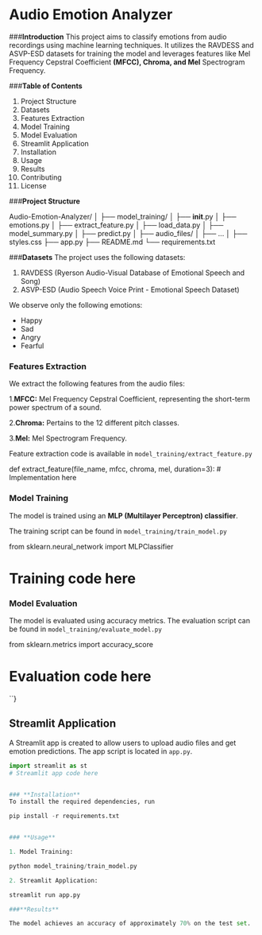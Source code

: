 # **Audio Emotion Analyzer**

###**Introduction**
This project aims to classify emotions from audio recordings using machine learning techniques. It utilizes the RAVDESS and ASVP-ESD datasets for training the model and leverages features like Mel Frequency Cepstral Coefficient **(MFCC), Chroma, and Mel** Spectrogram Frequency.

###**Table of Contents**

1.  Project Structure
2.  Datasets
3.  Features Extraction
4.  Model Training
5.  Model Evaluation
6.  Streamlit Application
7.  Installation
8.  Usage
9.  Results
10. Contributing
11. License

    
###**Project Structure**     

Audio-Emotion-Analyzer/
│
├── model_training/
│   ├── __init__.py
│   ├── emotions.py
│   ├── extract_feature.py
│   ├── load_data.py
│   ├── model_summary.py
│   ├── predict.py
│
├── audio_files/
│   ├── ...
│
├── styles.css
├── app.py
├── README.md
└── requirements.txt

###**Datasets**
The project uses the following datasets:

1. RAVDESS (Ryerson Audio-Visual Database of Emotional Speech and Song)
2. ASVP-ESD (Audio Speech Voice Print - Emotional Speech Dataset)
   
We observe only the following emotions:



*   Happy
*   Sad
*   Angry
*   Fearful


### **Features Extraction**
We extract the following features from the audio files:

 

1.**MFCC:** Mel Frequency Cepstral Coefficient, representing the short-term power spectrum of a sound.

2.**Chroma:** Pertains to the 12 different pitch classes.

3.**Mel:** Mel Spectrogram Frequency.

Feature extraction code is available in
`model_training/extract_feature.py`

def extract_feature(file_name, mfcc, chroma, mel, duration=3):
    # Implementation here



### **Model Training**
The model is trained using an **MLP (Multilayer Perceptron) classifier**. 

The training script can be found in `model_training/train_model.py`

from sklearn.neural_network import MLPClassifier
# Training code here



### **Model Evaluation**
The model is evaluated using accuracy metrics. 
The evaluation script can be found in `model_training/evaluate_model.py`


from sklearn.metrics import accuracy_score
# Evaluation code here
``}

## **Streamlit Application**

A Streamlit app is created to allow users to upload audio files and get emotion predictions. The app script is located in `app.py`.

```python
import streamlit as st
# Streamlit app code here


### **Installation**
To install the required dependencies, run

pip install -r requirements.txt


### **Usage**

1. Model Training:

python model_training/train_model.py

2. Streamlit Application:

streamlit run app.py

###**Results**

The model achieves an accuracy of approximately 70% on the test set.
